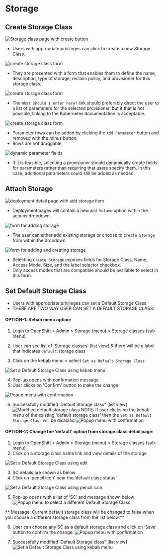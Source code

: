 # Storage

## Create Storage Class

![Storage class page with create button](img/create-storage-class.png)
- Users with appropriate privileges can click to create a new Storage Class.

![create storage class form](img/storage-class-form.png)
- They are presented with a form that enables them to define the name, description, type of storage, reclaim policy, and provisioner for this storage class.

![create storage class form](img/storage-class-parameters.png)
- The `What should I enter here?` link should preferably direct the user to a list of parameters for the selected provisioner, but if that is not possible, linking to the Kubernetes documentation is acceptable.

![create storage class form](img/storage-class-parameters-2.png)
- Parameter rows can be added by clicking the `Add Parameter` button and removed with the minus button.
- Rows are not draggable.

![dynamic parameter fields](img/storage-class-generated-fields.png)
- If it is feasible, selecting a provisioner should dynamically create fields for parameters rather than requiring that users specify them. In this case, additional parameters could still be added as needed.

## Attach Storage

![deployment detail page with add storage item](img/add-storage.png)
-  Deployment pages will contain a new `Add Volume` option within the actions dropdown.

![form for adding storage](img/add-storage-create.png)
- The user can either add existing storage or choose to `Create Storage` from within the dropdown.

![form for adding and creating storage](img/create-storage-form.png)
- Selecting `Create Storage` exposes fields for Storage Class, Name, Access Mode, Size, and the label selector checkbox.
- Only access modes that are compatible should be available to select in this form.

## Set Default Storage Class
- Users with appropriate privileges can set a Default Storage Class.
- THERE ARE TWO WAY USER CAN SET A DEFAULT STORAGE CLASS:

#### OPTION-1: Kebab menu option:

1. Login to OpenShift > Admin > Storage (menu) > Storage classes (sub-menu)
2. User can see list of ‘Storage classes' [list view] & there will be a label that indicates `default` storage class

3. Click on the kebab menu > select `Set as Default Storage Class`

![Set a Default Storage Class using kebab menu](img/stroage-opt1-start-1.png)

4. Pop-up opens with confirmation message.
5. User clicks on 'Confirm' button to make the change

![Popup menu with confirmation](img/stroage-opt1-popup-confirm-1.png)

6. Successfully modified ‘Default Storage class” [list view]
![Modified default storage class](img/stroage-opt1-done.png)
NOTE: If user clicks on the kebab menu of the existing 'default storage class' then the `Set as Default Storage Class` will be disabled
![Popup menu with confirmation](img/stroage-opt1-start-1-disable.png
  )

#### OPTION-2: Change the ‘default’ option from storage class detail page:

1. Login to OpenShift > Admin > Storage (menu) > Storage classes (sub-menu)
2. Click on a storage class name link and view details of the storage

![Set a Default Storage Class using edit ](img/stroage-opt2-start.png)

3. SC details are shown as below
4. Click on 'pencil icon' near the ‘default class status’

![Set a Default Storage Class using pencil icon](img/stroage-opt2-details.png)

5. Pop-up opens with a list of ‘SC’ and message shown below:
![Popup menu to select a different Default Storage Class](img/stroage-opt2-popup-select.png)

** Message:
Current default storage class will be changed to false when you
choose a different storage class from the list below.**

6. User can choose any SC as a default storage class and click on ‘Save’ button to confirm the change.
![Popup menu with confirmation](img/stroage-opt2-popup-confirm.png)

7. Successfully modified ‘Default Storage class” [list view]
![Set a Default Storage Class using kebab menu](img/stroage-opt2-done.png)
